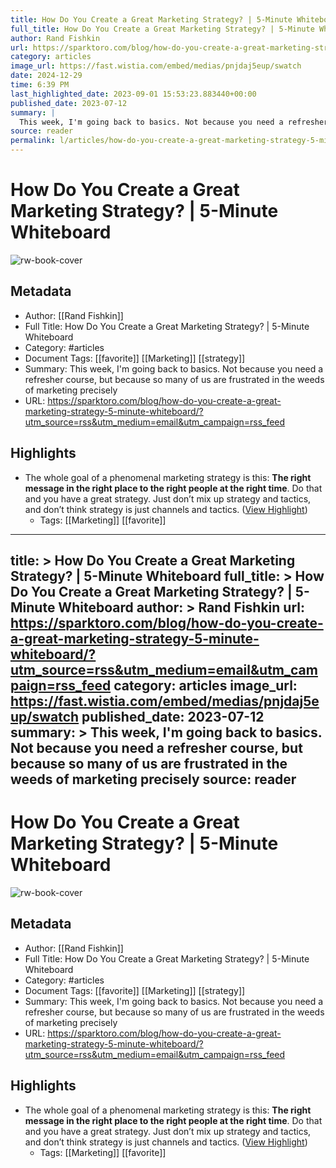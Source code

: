 ```yaml
---
title: How Do You Create a Great Marketing Strategy? | 5-Minute Whiteboard
full_title: How Do You Create a Great Marketing Strategy? | 5-Minute Whiteboard
author: Rand Fishkin
url: https://sparktoro.com/blog/how-do-you-create-a-great-marketing-strategy-5-minute-whiteboard/?utm_source=rss&utm_medium=email&utm_campaign=rss_feed
category: articles
image_url: https://fast.wistia.com/embed/medias/pnjdaj5eup/swatch
date: 2024-12-29
time: 6:39 PM
last_highlighted_date: 2023-09-01 15:53:23.883440+00:00
published_date: 2023-07-12
summary: |
  This week, I'm going back to basics. Not because you need a refresher course, but because so many of us are frustrated in the weeds of marketing precisely
source: reader
permalink: l/articles/how-do-you-create-a-great-marketing-strategy-5-minute-whiteboard
---
```

# How Do You Create a Great Marketing Strategy? | 5-Minute Whiteboard

![rw-book-cover](https://fast.wistia.com/embed/medias/pnjdaj5eup/swatch)

## Metadata
- Author: [[Rand Fishkin]]
- Full Title: How Do You Create a Great Marketing Strategy? | 5-Minute Whiteboard
- Category: #articles
- Document Tags: [[favorite]] [[Marketing]] [[strategy]] 
- Summary: This week, I'm going back to basics. Not because you need a refresher course, but because so many of us are frustrated in the weeds of marketing precisely
- URL: https://sparktoro.com/blog/how-do-you-create-a-great-marketing-strategy-5-minute-whiteboard/?utm_source=rss&utm_medium=email&utm_campaign=rss_feed

## Highlights
- The whole goal of a phenomenal marketing strategy is this: **The right message in the right place to the right people at the right time**. Do that and you have a great strategy. Just don’t mix up strategy and tactics, and don’t think strategy is just channels and tactics. ([View Highlight](https://read.readwise.io/read/01h98q5xj80vz8zdvs26s6s0qw))
    - Tags: [[Marketing]] [[favorite]] 


---
title: >
  How Do You Create a Great Marketing Strategy? | 5-Minute Whiteboard
full_title: >
  How Do You Create a Great Marketing Strategy? | 5-Minute Whiteboard
author: >
  Rand Fishkin
url: https://sparktoro.com/blog/how-do-you-create-a-great-marketing-strategy-5-minute-whiteboard/?utm_source=rss&utm_medium=email&utm_campaign=rss_feed
category: articles
image_url: https://fast.wistia.com/embed/medias/pnjdaj5eup/swatch
published_date: 2023-07-12
summary: >
  This week, I'm going back to basics. Not because you need a refresher course, but because so many of us are frustrated in the weeds of marketing precisely
source: reader
---
# How Do You Create a Great Marketing Strategy? | 5-Minute Whiteboard

![rw-book-cover](https://fast.wistia.com/embed/medias/pnjdaj5eup/swatch)

## Metadata
- Author: [[Rand Fishkin]]
- Full Title: How Do You Create a Great Marketing Strategy? | 5-Minute Whiteboard
- Category: #articles
- Document Tags: [[favorite]] [[Marketing]] [[strategy]] 
- Summary: This week, I'm going back to basics. Not because you need a refresher course, but because so many of us are frustrated in the weeds of marketing precisely
- URL: https://sparktoro.com/blog/how-do-you-create-a-great-marketing-strategy-5-minute-whiteboard/?utm_source=rss&utm_medium=email&utm_campaign=rss_feed

## Highlights
- The whole goal of a phenomenal marketing strategy is this: **The right message in the right place to the right people at the right time**. Do that and you have a great strategy. Just don’t mix up strategy and tactics, and don’t think strategy is just channels and tactics. ([View Highlight](https://read.readwise.io/read/01h98q5xj80vz8zdvs26s6s0qw))
    - Tags: [[Marketing]] [[favorite]] 


